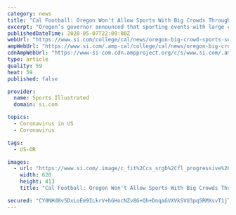 ```yaml
---
category: news
title: "Cal Football: Oregon Won't Allow Sports With Big Crowds Through September"
excerpt: "Oregon’s governor announced that sporting events with large crowds would not be allowed in the state at least through September, the Oregonian reported Thursday. This would affect Oregon and Oregon State’s home football games through the first month of the season,"
publishedDateTime: 2020-05-07T22:09:00Z
webUrl: "https://www.si.com/college/cal/news/oregon-big-crowd-sports-september"
ampWebUrl: "https://www.si.com/.amp-cal/college/cal/news/oregon-big-crowd-sports-september"
cdnAmpWebUrl: "https://www-si-com.cdn.ampproject.org/c/s/www.si.com/.amp-cal/college/cal/news/oregon-big-crowd-sports-september"
type: article
quality: 59
heat: 59
published: false

provider:
  name: Sports Illustrated
  domain: si.com

topics:
  - Coronavirus in US
  - Coronavirus

tags:
  - US-OR

images:
  - url: "https://www.si.com/.image/c_fit%2Ccs_srgb%2Cfl_progressive%2Cq_auto:good%2Cw_620/MTcyMzg5NTMxMTYzNTY3ODY1/cristobal-wilcox-troy-wayrynen.jpg"
    width: 620
    height: 413
    title: "Cal Football: Oregon Won't Allow Sports With Big Crowds Through September"

secured: "CY0NHd8v5DxLoEm9ILkrV+hGHocNZv8G+Qh+DnqaGVXVkSVU3pq5RMXsvT1jTQGaigObBX6QtrNgbjsHuFOp55u7nWhWjix9HWRj1gSkIFSNunltpY+el28Byfdk9uz94SIljAEwjJx/OUMlXk25O3wUtgDQvGKL4UuJnwgD++Te4qLlPQH56sF9l6Lwtgfi9VKkgDMzCpMfaY+noX6i/9wdsVlSp2p6g+DJDsbapGppeMUIq1fFvnbzvA4C2LdI2V2Ds6jCAfM0Aq4ZyeWqOOFAwwwiq3tXVeUXl4r58mOSVutgOminFvPKCbjGFJhMAuzrzDBq/QAqPmHcLhNKDBWPRs52/dPwUrHn/n3TKjtWMM//BylC84GIgM9NLE7ZjZTmFjrYdIozMbldCLNr/KlRtUW9Jel2gXP/gI40JvdB71ktYuvM+IoX/i2Vqrs523QELNyni9JNWBWYQ8c5JbDc+Wuh6WkyedGJTGzDAw8=;VSV2dDSfHFGIbQp/po3iHA=="
---
```


